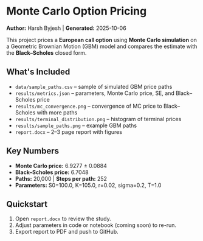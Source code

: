 # Monte Carlo Option Pricing

**Author:** Harsh Byjesh | **Generated:** 2025-10-06

This project prices a **European call option** using **Monte Carlo simulation** on a Geometric Brownian Motion (GBM) model and compares the estimate with the **Black–Scholes** closed form.

## What's Included
- `data/sample_paths.csv` – sample of simulated GBM price paths
- `results/metrics.json` – parameters, Monte Carlo price, SE, and Black–Scholes price
- `results/mc_convergence.png` – convergence of MC price to Black–Scholes with more paths
- `results/terminal_distribution.png` – histogram of terminal prices
- `results/sample_paths.png` – example GBM paths
- `report.docx` – 2–3 page report with figures

## Key Numbers
- **Monte Carlo price:** 6.9277 ± 0.0884
- **Black–Scholes price:** 6.7048
- **Paths:** 20,000 | **Steps per path:** 252
- **Parameters:** S0=100.0, K=105.0, r=0.02, sigma=0.2, T=1.0

## Quickstart
1. Open `report.docx` to review the study.
2. Adjust parameters in code or notebook (coming soon) to re-run.
3. Export report to PDF and push to GitHub.
